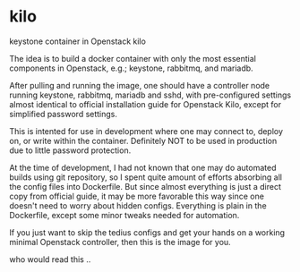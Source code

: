 # kilo
keystone container in Openstack kilo

The idea is to build a docker container with only the most essential components in Openstack, 
e.g.; keystone, rabbitmq, and mariadb.

After pulling and running the image, one should have a controller node running keystone, rabbitmq, mariadb and sshd, 
with pre-configured settings almost identical to official installation guide for Openstack Kilo, except for simplified 
password settings.

This is intented for use in development where one may connect to, deploy on, or write within the container.
Definitely NOT to be used in production due to little password protection.

At the time of development, I had not known that one may do automated builds using git repository, so I spent
quite amount of efforts absorbing all the config files into Dockerfile. But since almost everything is just a 
direct copy from official guide, it may be more favorable this way since one doesn't need to worry about hidden
configs. Everything is plain in the Dockerfile, except some minor tweaks needed for automation.

If you just want to skip the tedius configs and get your hands on a working minimal Openstack controller, then 
this is the image for you.


who would read this ..
